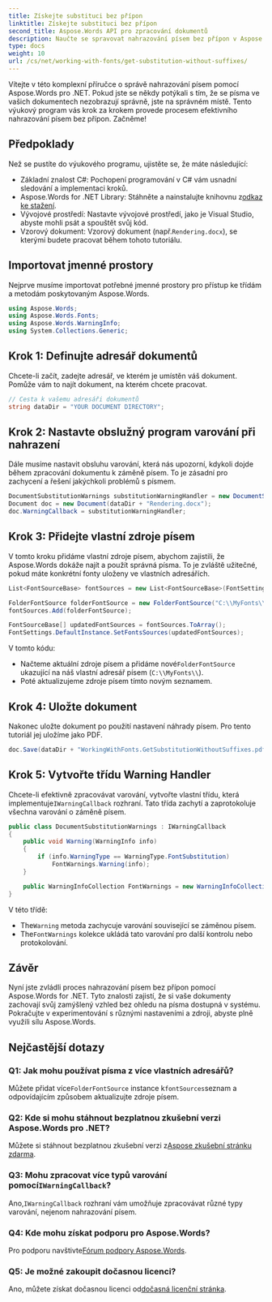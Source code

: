 ```yaml
---
title: Získejte substituci bez přípon
linktitle: Získejte substituci bez přípon
second_title: Aspose.Words API pro zpracování dokumentů
description: Naučte se spravovat nahrazování písem bez přípon v Aspose.Words pro .NET. Postupujte podle našeho podrobného průvodce, abyste zajistili, že vaše dokumenty budou vždy vypadat dokonale.
type: docs
weight: 10
url: /cs/net/working-with-fonts/get-substitution-without-suffixes/
---
```


Vítejte v této komplexní příručce o správě nahrazování písem pomocí Aspose.Words pro .NET. Pokud jste se někdy potýkali s tím, že se písma ve vašich dokumentech nezobrazují správně, jste na správném místě. Tento výukový program vás krok za krokem provede procesem efektivního nahrazování písem bez přípon. Začněme!

## Předpoklady

Než se pustíte do výukového programu, ujistěte se, že máte následující:

- Základní znalost C#: Pochopení programování v C# vám usnadní sledování a implementaci kroků.
-  Aspose.Words for .NET Library: Stáhněte a nainstalujte knihovnu z[odkaz ke stažení](https://releases.aspose.com/words/net/).
- Vývojové prostředí: Nastavte vývojové prostředí, jako je Visual Studio, abyste mohli psát a spouštět svůj kód.
-  Vzorový dokument: Vzorový dokument (např.`Rendering.docx`), se kterými budete pracovat během tohoto tutoriálu.

## Importovat jmenné prostory

Nejprve musíme importovat potřebné jmenné prostory pro přístup ke třídám a metodám poskytovaným Aspose.Words.

```csharp
using Aspose.Words;
using Aspose.Words.Fonts;
using Aspose.Words.WarningInfo;
using System.Collections.Generic;
```

## Krok 1: Definujte adresář dokumentů

Chcete-li začít, zadejte adresář, ve kterém je umístěn váš dokument. Pomůže vám to najít dokument, na kterém chcete pracovat.

```csharp
// Cesta k vašemu adresáři dokumentů
string dataDir = "YOUR DOCUMENT DIRECTORY";
```

## Krok 2: Nastavte obslužný program varování při nahrazení

Dále musíme nastavit obsluhu varování, která nás upozorní, kdykoli dojde během zpracování dokumentu k záměně písem. To je zásadní pro zachycení a řešení jakýchkoli problémů s písmem.

```csharp
DocumentSubstitutionWarnings substitutionWarningHandler = new DocumentSubstitutionWarnings();
Document doc = new Document(dataDir + "Rendering.docx");
doc.WarningCallback = substitutionWarningHandler;
```

## Krok 3: Přidejte vlastní zdroje písem

V tomto kroku přidáme vlastní zdroje písem, abychom zajistili, že Aspose.Words dokáže najít a použít správná písma. To je zvláště užitečné, pokud máte konkrétní fonty uloženy ve vlastních adresářích.

```csharp
List<FontSourceBase> fontSources = new List<FontSourceBase>(FontSettings.DefaultInstance.GetFontsSources());

FolderFontSource folderFontSource = new FolderFontSource("C:\\MyFonts\\", true);
fontSources.Add(folderFontSource);

FontSourceBase[] updatedFontSources = fontSources.ToArray();
FontSettings.DefaultInstance.SetFontsSources(updatedFontSources);
```

V tomto kódu:
-  Načteme aktuální zdroje písem a přidáme nové`FolderFontSource` ukazující na náš vlastní adresář písem (`C:\\MyFonts\\`).
- Poté aktualizujeme zdroje písem tímto novým seznamem.

## Krok 4: Uložte dokument

Nakonec uložte dokument po použití nastavení náhrady písem. Pro tento tutoriál jej uložíme jako PDF.

```csharp
doc.Save(dataDir + "WorkingWithFonts.GetSubstitutionWithoutSuffixes.pdf");
```

## Krok 5: Vytvořte třídu Warning Handler

 Chcete-li efektivně zpracovávat varování, vytvořte vlastní třídu, která implementuje`IWarningCallback` rozhraní. Tato třída zachytí a zaprotokoluje všechna varování o záměně písem.

```csharp
public class DocumentSubstitutionWarnings : IWarningCallback
{
    public void Warning(WarningInfo info)
    {
        if (info.WarningType == WarningType.FontSubstitution)
            FontWarnings.Warning(info);
    }

    public WarningInfoCollection FontWarnings = new WarningInfoCollection();
}
```

V této třídě:
-  The`Warning` metoda zachycuje varování související se záměnou písem.
-  The`FontWarnings` kolekce ukládá tato varování pro další kontrolu nebo protokolování.

## Závěr

Nyní jste zvládli proces nahrazování písem bez přípon pomocí Aspose.Words for .NET. Tyto znalosti zajistí, že si vaše dokumenty zachovají svůj zamýšlený vzhled bez ohledu na písma dostupná v systému. Pokračujte v experimentování s různými nastaveními a zdroji, abyste plně využili sílu Aspose.Words.

## Nejčastější dotazy

### Q1: Jak mohu používat písma z více vlastních adresářů?

 Můžete přidat více`FolderFontSource` instance k`fontSources`seznam a odpovídajícím způsobem aktualizujte zdroje písem.

### Q2: Kde si mohu stáhnout bezplatnou zkušební verzi Aspose.Words pro .NET?

 Můžete si stáhnout bezplatnou zkušební verzi z[Aspose zkušební stránku zdarma](https://releases.aspose.com/).

###  Q3: Mohu zpracovat více typů varování pomocí`IWarningCallback`?

 Ano,`IWarningCallback` rozhraní vám umožňuje zpracovávat různé typy varování, nejenom nahrazování písem.

### Q4: Kde mohu získat podporu pro Aspose.Words?

 Pro podporu navštivte[Fórum podpory Aspose.Words](https://forum.aspose.com/c/words/8).

### Q5: Je možné zakoupit dočasnou licenci?

 Ano, můžete získat dočasnou licenci od[dočasná licenční stránka](https://purchase.aspose.com/temporary-license/).